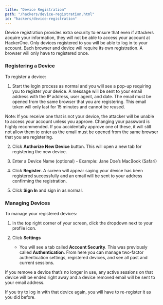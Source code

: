 ```yaml
---
title: "Device Registration"
path: "/hackers/device-registration.html"
id: "hackers/device-registration"
---
```


Device registration provides extra security to ensure that even if attackers acquire your information, they will not be able to access your account at HackerOne. Only devices registered to you will be able to log in to your account. Each browser and device will require its own registration. A browser will only have to registered once.

### Registering a Device

To register a device:

1. Start the login process as normal and you will see a pop-up requiring you to register your device. A message will be sent to your email address with the IP address, user agent, and date. The email must be opened from the same browser that you are registering. This email token will only last for 15 minutes and cannot be reused.

Note: If you receive one that is not your device, the attacker will be unable to access your account unless you approve. Changing your password is highly recommended. If you accidentally approve one of these, it will still not allow them to enter as the email must be opened from the same browser that you are registering.


2. Click **Authorize New Device** button. This will open a new tab for registering the new device.

3. Enter a Device Name (optional) - Example: Jane Doe’s MacBook (Safari)

4. Click **Register**.
    A screen will appear saying your device has been registered successfully and an email will be sent to your address confirming the registration.

5. Click **Sign In** and sign in as normal.

### Managing Devices

To manage your registered devices:

1. In the top right corner of your screen, click the dropdown next to your profile icon.

2. Click **Settings**

    * You will see a tab called **Account Security**. This was previously called **Authentication**. From here you can manage two-factor authentication settings, registered devices, and see all past and current sessions.

If you remove a device that’s no longer in use, any active sessions on that device will be ended right away and a device removed email will be sent to your email address.

If you try to log in with that device again, you will have to re-register it as you did before.
